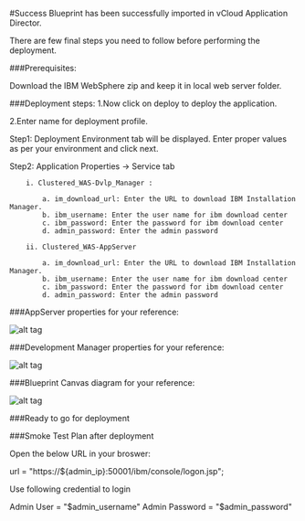 #Success
Blueprint has been successfully imported in vCloud Application Director. 

There are  few final steps you need to follow before performing the deployment.

###Prerequisites:

Download the IBM WebSphere zip and keep it in local web server folder.

###Deployment steps:
1.Now click on deploy to deploy the application.

2.Enter name for deployment profile.

Step1: Deployment Environment tab will be displayed. Enter proper values as per your environment and click next.


Step2: Application Properties -> Service tab 

		i. Clustered_WAS-Dvlp_Manager :
	
			a. im_download_url: Enter the URL to download IBM Installation Manager.
			b. ibm_username: Enter the user name for ibm download center 
			c. ibm_password: Enter the password for ibm download center
			d. admin_password: Enter the admin password
			
		ii.	Clustered_WAS-AppServer
		
			a. im_download_url: Enter the URL to download IBM Installation Manager.
			b. ibm_username: Enter the user name for ibm download center 
			c. ibm_password: Enter the password for ibm download center
			d. admin_password: Enter the admin password		


###AppServer properties for your reference:

![alt tag](https://raw.github.com/vmware-applicationdirector/solutions-import-6/IBM-WebSphere-App-Server-8_0-Clustered-Service/IBM-Websphere-C-Server-AppServer-Blueprint_properties.png)

###Development Manager properties for your reference:

![alt tag](https://raw.github.com/vmware-applicationdirector/solutions-import-6/IBM-WebSphere-App-Server-8_0-Clustered-Service/IBM-Websphere-C-Server-Development-Manager-Blueprint_properties.png)

		
###Blueprint Canvas diagram for your reference: 

![alt tag](https://raw.github.com/vmware-applicationdirector/solutions-import-6/IBM-WebSphere-App-Server-8_0-Clustered-Service/IBM-Websphere-Application-Server-8.0-Clustered-Service-Blueprint_Canvas.png)

###Ready to go for deployment

###Smoke Test Plan after deployment

Open the below URL in your broswer:

url = "https://${admin_ip}:50001/ibm/console/logon.jsp";

Use following credential to login

Admin User	= "$admin_username"
Admin Password	= "$admin_password"
